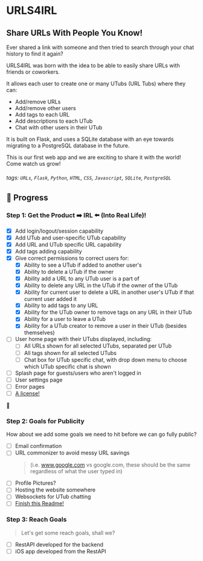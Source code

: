 # URLS4IRL

## Share URLs With People You Know!

Ever shared a link with someone and then tried to search through your chat history to find it again?

URLS4IRL was born with the idea to be able to easily share URLs with friends or coworkers.

It allows each user to create one or many UTubs (URL Tubs) where they can:

- Add/remove URLs
- Add/remove other users
- Add tags to each URL
- Add descriptions to each UTub
- Chat with other users in their UTub

It is built on Flask, and uses a SQLite database with an eye towards migrating to a PostgreSQL
database in the future.

This is our first web app and we are exciting to share it with the world! Come watch us grow!

###### tags: `URLs`, `Flask`, `Python`, `HTML`, `CSS`, `Javascript`, `SQLite`, `PostgreSQL`

## :memo: Progress

### Step 1: Get the Product :arrow_right: IRL :arrow_left: (Into Real Life)!

- [x] Add login/logout/session capability
- [x] Add UTub and user-specific UTub capability
- [x] Add URL and UTub specific URL capability
- [x] Add tags adding capability
- [x] Give correct permissions to correct users for:
  - [x] Ability to see a UTub if added to another user's
  - [x] Ability to delete a UTub if the owner
  - [x] Ability add a URL to any UTub user is a part of
  - [x] Ability to delete any URL in the UTub if the owner of the UTub
  - [x] Ability for current user to delete a URL in another user's UTub if that current user added it
  - [x] Ability to add tags to any URL
  - [x] Ability for the UTub owner to remove tags on any URL in their UTub
  - [x] Ability for a user to leave a UTub
  - [x] Ability for a UTub creator to remove a user in their UTub (besides themselves)
- [ ] User home page with their UTubs displayed, including:
  - [ ] All URLs shown for all selected UTubs, separated per UTub
  - [ ] All tags shown for all selected UTubs
  - [ ] Chat box for UTub specific chat, with drop down menu to choose which UTub specific chat is shown
- [ ] Splash page for guests/users who aren't logged in
- [ ] User settings page
- [ ] Error pages
- [ ] [A license!](https://gist.github.com/nicolasdao/a7adda51f2f185e8d2700e1573d8a633)

:rocket:

### Step 2: Goals for Publicity

How about we add some goals we need to hit before we can go fully public?

- [ ] Email confirmation
- [ ] URL commonizer to avoid messy URL savings
  > (i.e. www.google.com vs google.com, these should be the same regardless of what the user typed in)
- [ ] Profile Pictures?
- [ ] Hosting the website somewhere
- [ ] Websockets for UTub chatting
- [ ] [Finish this Readme!](https://hackmd.io/2uvlNeFrT-qBu3qiXTcC6w?both)

### Step 3: Reach Goals

> Let's get some reach goals, shall we?

- [ ] RestAPI developed for the backend
- [ ] iOS app developed from the RestAPI
